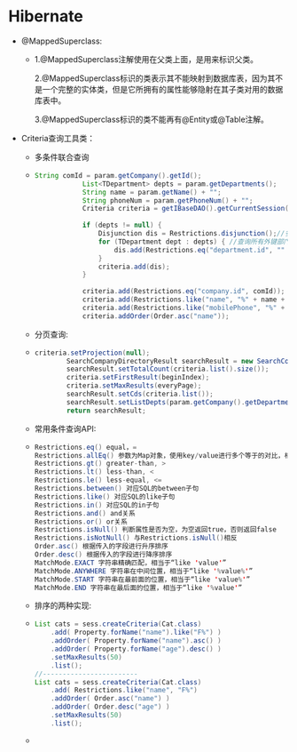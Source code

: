 # Hibernate

+ @MappedSuperclass:

  + 1.@MappedSuperclass注解使用在父类上面，是用来标识父类。

    2.@MappedSuperclass标识的类表示其不能映射到数据库表，因为其不是一个完整的实体类，但是它所拥有的属性能够隐射在其子类对用的数据库表中。

    3.@MappedSuperclass标识的类不能再有@Entity或@Table注解。

+ Criteria查询工具类：

  + 多条件联合查询
  
  + ```java
    String comId = param.getCompany().getId();
                List<TDepartment> depts = param.getDepartments();
                String name = param.getName() + "";
                String phoneNum = param.getPhoneNum() + "";
                Criteria criteria = getIBaseDAO().getCurrentSession().createCriteria(TCompanyDirectory.class);
      
                if (depts != null) {
                    Disjunction dis = Restrictions.disjunction();//多条件查询准备
                    for (TDepartment dept : depts) { //查询所有外键部门Id符合条件的员工
                        dis.add(Restrictions.eq("department.id", "" + dept.getId()));
                    }
                    criteria.add(dis);
                }
            
                criteria.add(Restrictions.eq("company.id", comId));
                criteria.add(Restrictions.like("name", "%" + name + "%"));
                criteria.add(Restrictions.like("mobilePhone", "%" + phoneNum + "%"));
                criteria.addOrder(Order.asc("name"));
    ```
  
  + 分页查询:
  
  + ```java
    criteria.setProjection(null);
            SearchCompanyDirectoryResult searchResult = new SearchCompanyDirectoryResult();
            searchResult.setTotalCount(criteria.list().size());
            criteria.setFirstResult(beginIndex);
            criteria.setMaxResults(everyPage);
            searchResult.setCds(criteria.list());
            searchResult.setListDepts(param.getCompany().getDepartments());
            return searchResult;
    ```
  
  + 常用条件查询API:
  
  + ```java
    Restrictions.eq() equal，=
    Restrictions.allEq() 参数为Map对象，使用key/value进行多个等于的对比，相当于多个Restrictions.eq()的效果
    Restrictions.gt() greater-than, >
    Restrictions.lt() less-than, <
    Restrictions.le() less-equal, <=
    Restrictions.between() 对应SQL的between子句
    Restrictions.like() 对应SQL的like子句
    Restrictions.in() 对应SQL的in子句
    Restrictions.and() and关系
    Restrictions.or() or关系
    Restrictions.isNull() 判断属性是否为空，为空返回true，否则返回false
    Restrictions.isNotNull() 与Restrictions.isNull()相反
    Order.asc() 根据传入的字段进行升序排序
    Order.desc() 根据传入的字段进行降序排序
    MatchMode.EXACT 字符串精确匹配，相当于“like 'value'”
    MatchMode.ANYWHERE 字符串在中间位置，相当于“like '%value%'”
    MatchMode.START 字符串在最前面的位置，相当于“like 'value%'”
    MatchMode.END 字符串在最后面的位置，相当于“like '%value'”
    ```
  
  + 排序的两种实现:
  
  + ```java
    List cats = sess.createCriteria(Cat.class)
        .add( Property.forName("name").like("F%") )
        .addOrder( Property.forName("name").asc() )
        .addOrder( Property.forName("age").desc() )
        .setMaxResults(50)
        .list();
    //------------------------
    List cats = sess.createCriteria(Cat.class)
        .add( Restrictions.like("name", "F%")
        .addOrder( Order.asc("name") )
        .addOrder( Order.desc("age") )
        .setMaxResults(50)
        .list();
    ```
  
  + 